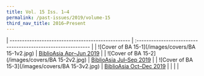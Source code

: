 ```yaml
---
title: Vol. 15 Iss. 1–4
permalink: /past-issues/2019/volume-15
third_nav_title: 2016–Present
---
```

| ------------------------------------------------- | :----------------------------------------------------------- |
| ![Cover of BA 15-1](/images/covers/BA 15-1v2.jpg) | [BiblioAsia Apr–Jun 2019](http://www.nlb.gov.sg/biblioasia/vol-15-issue-1/) |
| ![Cover of BA 15-2](/images/covers/BA 15-2v2.jpg) | [BiblioAsia Jul–Sep 2019](http://www.nlb.gov.sg/biblioasia/home-page/) |
| ![Cover of BA 15-3](/images/covers/BA 15-3v2.jpg) | [BiblioAsia Oct–Dec 2019](http://www.nlb.gov.sg/biblioasia/vol-15-issue-3/) |
|                                                   |                                                              |

